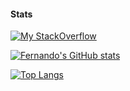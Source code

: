 #### Stats
[![My StackOverflow](https://stackoverflow-badge.vercel.app/?userID=11213030)](https://stackoverflow.com/users/11213030/fernando-mellone)

[![Fernando's GitHub stats](https://github-readme-stats.vercel.app/api?username=femellone&show_icons=true&custom_title=Fernando%27s+GitHub+stats)](https://github.com/anuraghazra/github-readme-stats)

[![Top Langs](https://github-readme-stats.vercel.app/api/top-langs/?username=femellone&langs_count=6&layout=compact)](https://github.com/anuraghazra/github-readme-stats)

<!-- [![Fernando's wakatime stats](https://github-readme-stats.vercel.app/api/wakatime?username=femellone)](https://github.com/anuraghazra/github-readme-stats) -->
